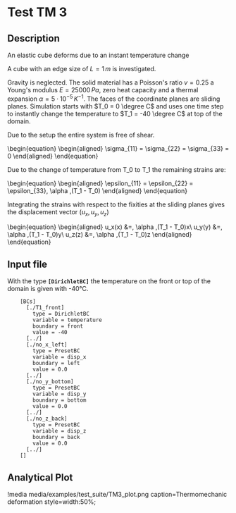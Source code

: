 # Test TM 3

## Description

An elastic cube deforms due to an instant temperature change

A cube with an edge size of $L = 1\,m$ is investigated.

Gravity is neglected. The solid material has a Poisson's ratio $v = 0.25$ a Young's modulus $E = 25000\,Pa$, zero heat capacity and a thermal expansion $\alpha = 5 \cdot 10^{-5} \, K^{-1}$.
The faces of the coordinate planes are sliding planes. Simulation starts with $T_0 = 0 \degree C$  and uses one time step to instantly change the temperature  to $T_1 = -40 \degree C$ at top of the domain.

Due to the setup the entire system is free of shear.

\begin{equation}
\begin{aligned}
\sigma_{11} = \sigma_{22} = \sigma_{33} = 0
\end{aligned}
\end{equation}

Due to the change of temperature from T_0 to T_1 the remaining strains are:

\begin{equation}
\begin{aligned}
\epsilon_{11} = \epsilon_{22} = \epsilon_{33}\, \alpha \,(T_1 - T_0)
\end{aligned}
\end{equation}


Integrating the strains with respect to the fixities at the sliding planes gives the displacement vector $(u_x,u_y,u_z)$

\begin{equation}
\begin{aligned}
u_x(x) &=\, \alpha \,(T_1 - T_0)x\\
u_y(y) &=\, \alpha \,(T_1 - T_0)y\\
u_z(z) &=\, \alpha \,(T_1 - T_0)z
\end{aligned}
\end{equation}

## Input file

With the type **`[DirichletBC]`** the temperature on the front or top of the domain is given with -40°C.

```
    [BCs]
      [./T1_front]
        type = DirichletBC
        variable = temperature
        boundary = front
        value = -40
      [../]
      [./no_x_left]
        type = PresetBC
        variable = disp_x
        boundary = left
        value = 0.0
      [../]
      [./no_y_bottom]
        type = PresetBC
        variable = disp_y
        boundary = bottom
        value = 0.0
      [../]
      [./no_z_back]
        type = PresetBC
        variable = disp_z
        boundary = back
        value = 0.0
      [../]
    []
```

## Analytical Plot

!media media/examples/test_suite/TM3_plot.png
       caption=Thermomechanic deformation
       style=width:50%;
